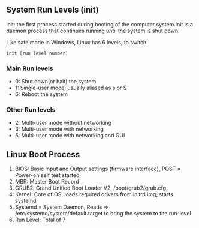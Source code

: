 ## System Run Levels (init)
init: the first process started during booting of the computer system.Init is a daemon process that continues running until the system is shut down. 

Like safe mode in Windows, Linux has 6 levels, to switch:
```
init [run level number]
```
### Main Run levels
- 0: Shut down(or halt) the system
- 1: Single-user mode; usually aliased as s or S
- 6: Reboot the system

### Other Run levels
- 2: Multi-user mode without networking
- 3: Multi-user mode with networking
- 5: Multi-user mode with networking and GUI

## Linux Boot Process
1. BIOS: Basic Input and Output settings (firmware interface), POST = Power-on self test started
2. MBR: Master Boot Record
3. GRUB2: Grand Unified Boot Loader V2, /boot/grub2/grub.cfg
4. Kernel: Core of OS, loads required drivers from initrd.img, starts systemd
5. Systemd = System Daemon, Reads => /etc/systemd/system/default.target to bring the system to the run-level
6. Run Level: Total of 7

